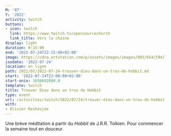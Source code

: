 ```yaml
---
M: '07'
Y: '2022'
activity: twitch
buttons:
- icon: twitch
  link: https://www.twitch.tv/opensourcechurch
  link_title: Vers la chaine
display: light
duration: 0:15:00
end: '2022-07-24T22:15:00+02:00'
image: https://cdna.artstation.com/p/assets/images/images/003/654/594/large/sam-robberechts-finalrender1.jpg
isodate: '2022-07-24'
location: en ligne
path: 2022/07/2022-07-24-trouver-dieu-dans-un-trou-de-hobbit.md
start: '2022-07-24T22:00:00+02:00'
start-unix: 1658692800.0
template: twitch
title: Trouver Dieu dans un trou de Hobbit
type: event
url: /activities/twitch/2022/07/24/trouver-dieu-dans-un-trou-de-hobbit
with:
- Olivier Keshavjee
---
```

Une brève méditation à partir du *Hobbit* de J.R.R. Tolkien. Pour commencer la semaine tout en douceur.